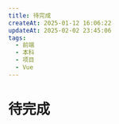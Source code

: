 ```yaml
---
title: 待完成
createAt: 2025-01-12 16:06:22
updateAt: 2025-02-02 23:45:06
tags:
  - 前端
  - 本科
  - 项目
  - Vue
---
```

# 待完成
